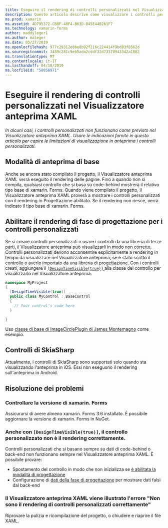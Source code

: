 ```yaml
---
title: Eseguire il rendering di controlli personalizzati nel Visualizzatore anteprima XAML
description: Questo articolo descrive come visualizzare i controlli personalizzati nel Visualizzatore anteprima XAML.
ms.prod: xamarin
ms.assetid: 4D795372-CB8F-48F4-B63D-845E44B261F7
ms.technology: xamarin-forms
author: maddyleger1
ms.author: maleger
ms.date: 03/27/2019
ms.openlocfilehash: 977c29312e0be8b92f216c224414f9bd03f8562d
ms.sourcegitcommit: 3489c281c9eb5ada2cddf32d73370943342a1082
ms.translationtype: MT
ms.contentlocale: it-IT
ms.lasthandoff: 04/18/2019
ms.locfileid: "58858971"
---
```

# <a name="render-custom-controls-in-the-xaml-previewer"></a>Eseguire il rendering di controlli personalizzati nel Visualizzatore anteprima XAML

_In alcuni casi, i controlli personalizzati non funzionano come previsto nel Visualizzatore anteprima XAML. Usare le indicazioni fornite in questo articolo per capire le limitazioni di visualizzazione in anteprima i controlli personalizzati._

## <a name="basic-preview-mode"></a>Modalità di anteprima di base

Anche se ancora stato compilato il progetto, il Visualizzatore anteprima XAML verrà eseguito il rendering delle pagine. Fino a quando non si compila, qualsiasi controllo che si basa su code-behind mostrerà il relativo tipo base di xamarin. Forms. Quando viene compilato il progetto, il Visualizzatore anteprima XAML proverà a mostrare i controlli personalizzati con il rendering in Progettazione abilitato. Se il rendering non riesce, verrà indicato il tipo base di xamarin. Forms.

## <a name="enable-design-time-rendering-for-custom-controls"></a>Abilitare il rendering di fase di progettazione per i controlli personalizzati

Se si creare controlli personalizzati o usare i controlli da una libreria di terze parti, il Visualizzatore anteprima può visualizzarli in modo non corretto. Controlli personalizzati devono acconsentire esplicitamente a rendering in tempo da visualizzare nel Visualizzatore anteprima, se è stato scritto il controllo o averlo importato da una libreria di progettazione. Con i controlli creati, aggiungere il [ `[DesignTimeVisible(true)]` ](xref:System.ComponentModel.DesignTimeVisibleAttribute) alla classe del controllo per visualizzarlo nel Visualizzatore anteprima:

```csharp
namespace MyProject
{
  [DesignTimeVisible(true)]
  public class MyControl : BaseControl
  {
    // Your control's code here
  }

}
```

Uso [classe di base di ImageCirclePlugin di James Montemagno](https://github.com/jamesmontemagno/ImageCirclePlugin/blob/master/src/ImageCircle/CircleImage.shared.cs) come esempio.


## <a name="skiasharp-controls"></a>Controlli di SkiaSharp

Attualmente, i controlli di SkiaSharp sono supportati solo quando sta visualizzando l'anteprima in iOS. Essi non eseguono il rendering sull'anteprima in Android.

## <a name="troubleshooting"></a>Risoluzione dei problemi

### <a name="check-your-xamarinforms-version"></a>Controllare la versione di xamarin. Forms
Assicurarsi di avere almeno xamarin. Forms 3.6 installato. È possibile aggiornare la versione di xamarin. Forms in NuGet.

### <a name="even-with-designtimevisibletrue-my-custom-control-isnt-rendering-properly"></a>Anche con `[DesignTimeVisible(true)]`, il controllo personalizzato non è il rendering correttamente.
Controlli personalizzati che si basano sempre su dati di code-behind o back-end non funzionano sempre nel Visualizzatore anteprima XAML. È possibile provare:
* Spostamento del controllo in modo che non inizializza se [è abilitata la modalità di progettazione](index.md#detect-design-mode)
* Configurazione di [dati della fase di progettazione](design-time-data.md) per mostrare dati falsi dal back-end

### <a name="the-xaml-previewer-shows-the-error-custom-controls-arent-rendering-properly"></a>Il Visualizzatore anteprima XAML viene illustrato l'errore "Non sono il rendering di controlli personalizzati correttamente"
Riprovare la pulizia e ricompilazione del progetto, o chiudere e riaprire il file XAML.
